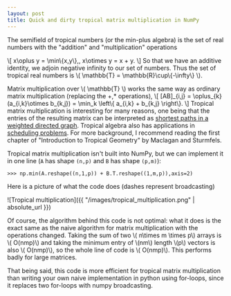 ```yaml
---
layout: post
title: Quick and dirty tropical matrix multiplication in NumPy
---
```


The semifield of tropical numbers (or the min-plus algebra) is the set of real numbers 
with the "addition" and "multiplication" operations

\\[
x\oplus y = \min\\{x,y\\},\, x\otimes y = x + y.
\\]
So that we have an additive identity, we adjoin negative infinity to our set of numbers. Thus the set of tropical real numbers is \\( \mathbb{T} = \mathbb{R}\cup\\{-\infty\\} \\).

Matrix multiplication over \\( \mathbb{T} \\) works the same way as ordinary matrix multiplication (replacing the +,\* operations), 
\\[
\[AB\]\_{i,j} = \oplus_{k} (a_{i,k}\otimes b_{k,j}) = \min_k \left\\{ a_{i,k} + b_{k,j} \right\\}.
\\]
Tropical matrix multiplication is interesting for many reasons, one being that the entries of the resulting matrix can be interpreted as [shortest paths in a weighted directed graph](https://en.wikipedia.org/wiki/Min-plus_matrix_multiplication). Tropical algebra also has applications in [scheduling problems](https://golem.ph.utexas.edu/category/2013/03/project_planning_parallel_proc.html).  For more background, I recommend reading the first chapter of "Introduction to Tropical Geometry" by Maclagan and Sturmfels.

Tropical matrix multiplication isn't built into NumPy, but we can implement it in one line (`A` has shape `(n,p)` and `B` has shape `(p,m)`):

```>>> np.min(A.reshape((n,1,p)) + B.T.reshape((1,m,p)),axis=2)```
  
Here is a picture of what the code does (dashes represent broadcasting)

![Tropical multiplication]({{ "/images/tropical_multiplication.png" | absolute_url }})

Of course, the algorithm behind this code is not optimal: what it does is the exact same as the naive algorithm for 
matrix multiplication with the operations changed. Taking the sum of two \\( n\times m \times p\\) 
arrays is \\( O(nmp)\\) and taking the minimum entry of \\(nm\\) length \\(p\\) vectors is also \\( O(nmp)\\), 
so the whole line of code is \\( O(nmp)\\). This performs badly for large matrices.

That being said, this code is more efficient for tropical matrix multiplication 
than writing your own naive implementation in python using for-loops, since it replaces two for-loops 
with numpy broadcasting.
